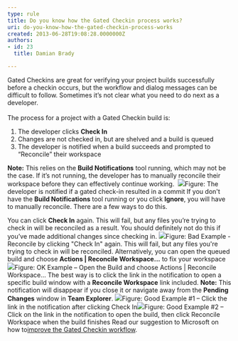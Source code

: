 ```yaml
---
type: rule
title: Do you know how the Gated Checkin process works?
uri: do-you-know-how-the-gated-checkin-process-works
created: 2013-06-28T19:08:28.0000000Z
authors:
- id: 23
  title: Damian Brady

---
```


 Gated Checkins are great for verifying your project builds successfully before a checkin occurs, but the workflow and dialog messages can be difficult to follow.  Sometimes it’s not clear what you need to do next as a developer.<br><br> 
​​The process for a project with a Gated Checkin build is:

1. The developer clicks **Check In**
2. Changes are not checked in, but are shelved and a build is queued
3. The developer is notified when a build succeeds and prompted to “Reconcile” their workspace


**Note:** This relies on the **Build Notifications** tool running, which may not be the case.  If it’s not running, the developer has to manually reconcile their workspace before they can effectively continue working.
 ​     ![](/TFS/RulesToBetterVersionControlwithTFS(AKASourceControl)/PublishingImages/gated-checkin-1.jpg)Figure: The developer is notified if a gated check-in resulted in a commit
If you don't have the **Build Notifications** tool running or you click **Ignore**, you will have to manually reconcile. There are a few ways to do this.

You can click **Check In** again.  This will fail, but any files you’re trying to check in will be reconciled as a result.  You should definitely not do this if you’ve made additional changes since checking in.
![](/TFS/RulesToBetterVersionControlwithTFS(AKASourceControl)/PublishingImages/gated-checkin-2.jpg)Figure: Bad Example - Reconcile by clicking "Check In" again.  This will fail, but any files you're trying to check in will be reconciled.
Alternatively, you can open the queued build and choose **Actions | Reconcile Workspace...** to fix your workspace
![](/TFS/RulesToBetterVersionControlwithTFS(AKASourceControl)/PublishingImages/gated-checkin-3.jpg)Figure: OK Example – Open the Build and choose Actions | Reconcile Workspace...
The best way is to click the link in the notification to open a specific build window with a **Reconcile Workspace** link included.
**Note:** This notification will disappear if you close it or navigate away from the **Pending Changes** window in **Team Explorer**.
![](/TFS/RulesToBetterVersionControlwithTFS(AKASourceControl)/PublishingImages/gated-checkin-4.jpg)Figure: Good Example #1 – Click the link in the notification after clicking Check In![](/TFS/RulesToBetterVersionControlwithTFS(AKASourceControl)/PublishingImages/gated-checkin-5.jpg)Figure: Good Example #2 – Click on the link in the notification to open the build, then click Reconcile Workspace when the build finishes
Read our suggestion to Microsoft on how to[improve the Gated Checkin workflow](http&#58;//www.ssw.com.au/ssw/standards/BetterSoftwareSuggestions/TeamFoundationServer.aspx#improve-gated-checkin).

